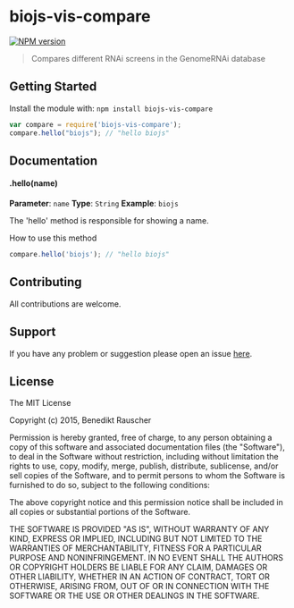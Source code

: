 # biojs-vis-compare

[![NPM version](http://img.shields.io/npm/v/biojs-vis-compare.svg)](https://www.npmjs.org/package/biojs-vis-compare) 

> Compares different RNAi screens in the GenomeRNAi database

## Getting Started
Install the module with: `npm install biojs-vis-compare`

```javascript
var compare = require('biojs-vis-compare');
compare.hello("biojs"); // "hello biojs"
```

## Documentation

#### .hello(name)

**Parameter**: `name`
**Type**: `String`
**Example**: `biojs`

The 'hello' method is responsible for showing a name.

How to use this method

```javascript
compare.hello('biojs'); // "hello biojs"
```

## Contributing

All contributions are welcome.

## Support

If you have any problem or suggestion please open an issue [here](https://github.com/bene200/biojs-vis-compare/issues).

## License 

The MIT License

Copyright (c) 2015, Benedikt Rauscher

Permission is hereby granted, free of charge, to any person
obtaining a copy of this software and associated documentation
files (the "Software"), to deal in the Software without
restriction, including without limitation the rights to use,
copy, modify, merge, publish, distribute, sublicense, and/or sell
copies of the Software, and to permit persons to whom the
Software is furnished to do so, subject to the following
conditions:

The above copyright notice and this permission notice shall be
included in all copies or substantial portions of the Software.

THE SOFTWARE IS PROVIDED "AS IS", WITHOUT WARRANTY OF ANY KIND,
EXPRESS OR IMPLIED, INCLUDING BUT NOT LIMITED TO THE WARRANTIES
OF MERCHANTABILITY, FITNESS FOR A PARTICULAR PURPOSE AND
NONINFRINGEMENT. IN NO EVENT SHALL THE AUTHORS OR COPYRIGHT
HOLDERS BE LIABLE FOR ANY CLAIM, DAMAGES OR OTHER LIABILITY,
WHETHER IN AN ACTION OF CONTRACT, TORT OR OTHERWISE, ARISING
FROM, OUT OF OR IN CONNECTION WITH THE SOFTWARE OR THE USE OR
OTHER DEALINGS IN THE SOFTWARE.
